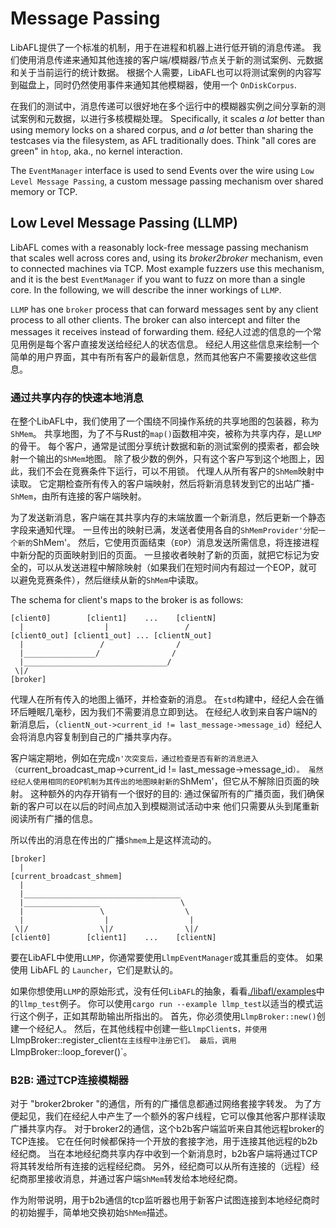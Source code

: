 # Message Passing

LibAFL提供了一个标准的机制，用于在进程和机器上进行低开销的消息传递。
我们使用消息传递来通知其他连接的客户端/模糊器/节点关于新的测试案例、元数据和关于当前运行的统计数据。
根据个人需要，LibAFL也可以将测试案例的内容写到磁盘上，同时仍然使用事件来通知其他模糊器，使用一个 `OnDiskCorpus`.

在我们的测试中，消息传递可以很好地在多个运行中的模糊器实例之间分享新的测试案例和元数据，以进行多核模糊处理。
Specifically, it scales _a lot_ better than using memory locks on a shared corpus, and _a lot_ better than sharing the testcases via the filesystem, as AFL traditionally does.
Think "all cores are green" in `htop`, aka., no kernel interaction.

The `EventManager` interface is used to send Events over the wire using `Low Level Message Passing`, a custom message passing mechanism over shared memory or TCP.

## Low Level Message Passing (LLMP)

LibAFL comes with a reasonably lock-free message passing mechanism that scales well across cores and, using its *broker2broker* mechanism, even to connected machines via TCP.
Most example fuzzers use this mechanism, and it is the best `EventManager` if you want to fuzz on more than a single core.
In the following, we will describe the inner workings of `LLMP`.

`LLMP` has one `broker` process that can forward messages sent by any client process to all other clients.
The broker can also intercept and filter the messages it receives instead of forwarding them.
经纪人过滤的信息的一个常见用例是每个客户直接发送给经纪人的状态信息。
经纪人用这些信息来绘制一个简单的用户界面，其中有所有客户的最新信息，然而其他客户不需要接收这些信息。

### 通过共享内存的快速本地消息

在整个LibAFL中，我们使用了一个围绕不同操作系统的共享地图的包装器，称为`ShMem`。
共享地图，为了不与Rust的`map()`函数相冲突，被称为共享内存，是`LLMP`的骨干。
每个客户，通常是试图分享统计数据和新的测试案例的摸索者，都会映射一个输出的`ShMem`地图。
除了极少数的例外，只有这个客户写到这个地图上，因此，我们不会在竞赛条件下运行，可以不用锁。
代理人从所有客户的`ShMem`映射中读取。
它定期检查所有传入的客户端映射，然后将新消息转发到它的出站广播-`ShMem`，由所有连接的客户端映射。

为了发送新消息，客户端在其共享内存的末端放置一个新消息，然后更新一个静态字段来通知代理。
一旦传出的映射已满，发送者使用各自的`ShMemProvider'分配一个新的`ShMem'。
然后，它使用页面结束（`EOP`）消息发送所需信息，将连接进程中新分配的页面映射到旧的页面。
一旦接收者映射了新的页面，就把它标记为安全的，可以从发送进程中解除映射（如果我们在短时间内有超过一个EOP，就可以避免竞赛条件），然后继续从新的`ShMem`中读取。

The schema for client's maps to the broker is as follows:
```text
[client0]        [client1]    ...    [clientN]
  |                  |                 /
[client0_out] [client1_out] ... [clientN_out]
  |                 /                /
  |________________/                /
  |________________________________/
 \|/
[broker]
```

代理人在所有传入的地图上循环，并检查新的消息。
在`std`构建中，经纪人会在循环后睡眠几毫秒，因为我们不需要消息立即到达。
在经纪人收到来自客户端N的新消息后，（`clientN_out->current_id != last_message->message_id`）经纪人会将消息内容复制到自己的广播共享内存。

客户端定期地，例如在完成`n'次突变后，通过检查是否有新的消息进入（`current_broadcast_map->current_id != last_message->message_id`）。
虽然经纪人使用相同的EOP机制为其传出的地图映射新的`ShMem'，但它从不解除旧页面的映射。
这种额外的内存开销有一个很好的目的: 通过保留所有的广播页面，我们确保新的客户可以在以后的时间点加入到模糊测试活动中来
他们只需要从头到尾重新阅读所有广播的信息。

所以传出的消息在传出的广播`Shmem`上是这样流动的。

```text
[broker]
  |
[current_broadcast_shmem]
  |
  |___________________________________
  |_________________                  \
  |                 \                  \
  |                  |                  |
 \|/                \|/                \|/
[client0]        [client1]    ...    [clientN]
```

要在LibAFL中使用`LLMP`，你通常要使用`LlmpEventManager`或其重启的变体。
如果使用 LibAFL 的 `Launcher`，它们是默认的。

如果你想使用`LLMP`的原始形式，没有任何`LibAFL`的抽象，看看[./libafl/examples](https://github.com/AFLplusplus/LibAFL/blob/main/libafl/examples/llmp_test/main.rs)中的`llmp_test`例子。
你可以使用`cargo run --example llmp_test`以适当的模式运行这个例子，正如其帮助输出所指出的。
首先，你必须使用`LlmpBroker::new()`创建一个经纪人。
然后，在其他线程中创建一些`LlmpClient`s`，并使用`LlmpBroker::register_client`在主线程中注册它们。
最后，调用`LlmpBroker::loop_forever()`。

### B2B: 通过TCP连接模糊器

对于 "broker2broker "的通信，所有的广播信息都通过网络套接字转发。
为了方便起见，我们在经纪人中产生了一个额外的客户线程，它可以像其他客户那样读取广播共享内存。
对于broker2的通信，这个b2b客户端监听来自其他远程broker的TCP连接。
它在任何时候都保持一个开放的套接字池，用于连接其他远程的b2b经纪商。
当在本地经纪商共享内存中收到一个新消息时，b2b客户端将通过TCP将其转发给所有连接的远程经纪商。
另外，经纪商可以从所有连接的（远程）经纪商那里接收消息，并通过客户端`ShMem`转发给本地经纪商。

作为附带说明，用于b2b通信的tcp监听器也用于新客户试图连接到本地经纪商时的初始握手，简单地交换初始`ShMem`描述。

